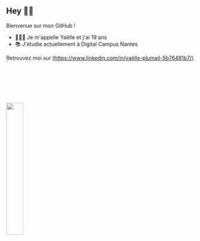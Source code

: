 ## Hey 👋🏼

Bienvenue sur mon GitHub !

 - 👩🏽‍💻 Je m'appelle Yaëlle et j'ai 19 ans
 - 📚 J'étudie actuellement à Digital Campus Nantes
 
 Retrouvez moi sur [(https://www.linkedin.com/in/yaëlle-plumail-5b76481b7/) <img width="2.5%" src=https://www.flaticon.com/svg/static/icons/svg/174/174857.svg>](https://www.linkedin.com/in/yaëlle-plumail-5b76481b7/)
 
 
<img width="30%" src=https://media.giphy.com/media/iJPWKfXhged2BkmhTS/giphy.gif>
